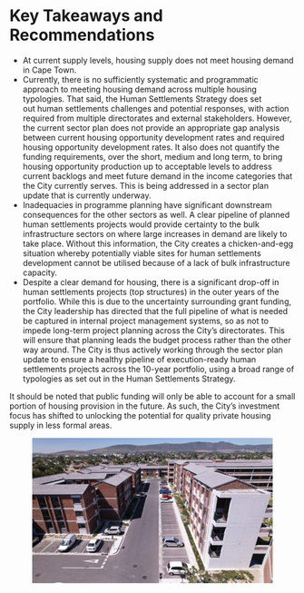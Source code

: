 # Key Takeaways and Recommendations

* At current supply levels, housing supply does not meet housing demand in Cape Town.
* Currently, there is no sufficiently systematic and programmatic approach to meeting housing demand across multiple housing typologies. That said, the Human Settlements Strategy does set\
  out human settlements challenges and potential responses, with action required from multiple directorates and external stakeholders. However, the current sector plan does not provide an appropriate gap analysis between current housing opportunity development rates and required housing opportunity development rates. It also does not quantify the funding requirements, over the short, medium and long term, to bring housing opportunity production up to acceptable levels to address current backlogs and meet future demand in the income categories that the City currently serves. This is being addressed in a sector plan update that is currently underway.
* Inadequacies in programme planning have significant downstream consequences for the other sectors as well. A clear pipeline of planned human settlements projects would provide certainty to the bulk infrastructure sectors on where large increases in demand are likely to take place. Without this information, the City creates a chicken-and-egg situation whereby potentially viable sites for human settlements development cannot be utilised because of a lack of bulk infrastructure capacity.
* Despite a clear demand for housing, there is a significant drop-off in human settlements projects (top structures) in the outer years of the portfolio. While this is due to the uncertainty surrounding grant funding, the City leadership has directed that the full pipeline of what is needed be captured in internal project management systems, so as not to impede long-term project planning across the City’s directorates. This will ensure that planning leads the budget process rather than the other way around. The City is thus actively working through the sector plan update to ensure a healthy pipeline of execution-ready human settlements projects across the 10-year portfolio, using a broad range of typologies as set out in the Human Settlements Strategy.

It should be noted that public funding will only be able to account for a small portion of housing provision in the future. As such, the City’s investment focus has shifted to unlocking the potential for quality private housing supply in less formal areas.

<figure><img src="../.gitbook/assets/image (7).png" alt=""><figcaption></figcaption></figure>
